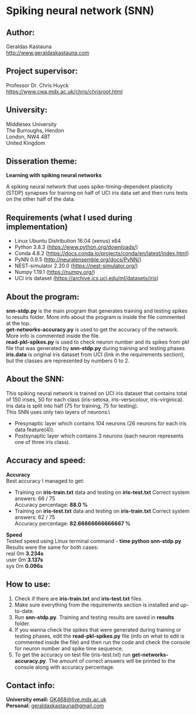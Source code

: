# Spiking neural network (SNN)

## Author:
Geraldas Kastauna\
http://www.geraldaskastauna.com

## Project supervisor:
Professor Dr. Chris Huyck\
https://www.cwa.mdx.ac.uk/chris/chrisroot.html

## University:
Middlesex University\
The Burroughs, Hendon\
London, NW4 4BT\
United Kingdom

## Disseration theme:
**Learning with spiking neural networks**

A spiking neural network that uses spike-timing-dependent plasticity (STDP) synapses for training on half of UCI iris data set
and then runs tests on the other half of the data.

## Requirements (what I used during implementation)
* Linux Ubuntu Distribution 16.04 (xenus) x64
* Python 3.8.3 (https://www.python.org/downloads/)
* Conda 4.8.2 (https://docs.conda.io/projects/conda/en/latest/index.html)
* PyNN 0.9.5 (http://neuralensemble.org/docs/PyNN/)
* NEST-simulator 2.20.0 (https://nest-simulator.org/)
* Numpy 1.19.1 (https://numpy.org/)
* UCI iris dataset (https://archive.ics.uci.edu/ml/datasets/iris)

## About the program:
**snn-stdp.py** is the main program that generates training and testing spikes to results folder. More info about the program is inside the file commented at the top.\
**get-networks-accuracy.py** is used to get the accuracy of the network. More info is commented inside the file.\
**read-pkl-spikes.py** is used to check neuron number and its spikes from pkl file that was generated by **snn-stdp.py**
during training and testing phases\
**iris.data** is original iris dataset from UCI (link in the requirements section), but the classes are represented by numbers 0 to 2.

## About the SNN:
This spiking neural network is trained on UCI iris dataset that contains total of 150 irises, 50 for each class (iris-setosa, iris-versicolour, iris-virginica). Iris data is split into half (75 for training, 75 for testing).\
This SNN uses only two layers of neurons:\
* Presynaptic layer which contains 104 neurons (26 neurons for each iris data feature(4)).
* Postsynaptic layer which contains 3 neurons (each neuron represents one of three iris class).

## Accuracy and speed:
**Accuracy**\
Best accuracy I managed to get:
* Training on **iris-train.txt** data and testing on **iris-test.txt**
Correct system answers: 66 / 75\
Accuracy percentage: **88.0 %**
* Training on **iris-test.txt** data and testing on **iris-train.txt**
Correct system answers: 62 / 75\
Accuracy percentage: **82.66666666666667 %**

**Speed**\
Tested speed using Linux terminal command - **time python snn-stdp.py**\
Results were the same for both cases:\
real    0m **3.234s**\
user    0m **3.137s**\
sys     0m **0.096s**

## How to use:
1. Check if there are **iris-train.txt** and **iris-test.txt** files.
2. Make sure everything from the requirements section is installed and up-to-date.
3. Run **snn-stdp.py**. Training and testing results are saved in **results** folder.
4. If you wanna check the spikes that were generated during training or testing phases, 
edit the **read-pkl-spikes.py** file (info on what to edit is commented inside the file)
and then run the code and check the console for neuron number and spike time sequence.
5. To get the accuracy on test file (iris-test.txt) run **get-networks-accuracy.py**.
The amount of correct answers will be printed to the console along with accuracy percentage.

## Contact info:
**University email:** GK468@live.mdx.ac.uk\
**Personal:** geraldaskastauna@gmail.com
